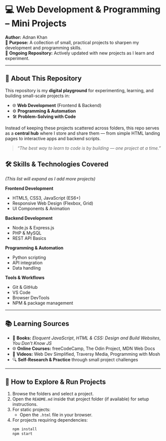 # 💻 Web Development & Programming – Mini Projects

**Author:** Adnan Khan  
🎯 **Purpose:** A collection of small, practical projects to sharpen my development and programming skills.  
📅 **Ongoing Repository:** Actively updated with new projects as I learn and experiment.

---

## 📌 About This Repository

This repository is my **digital playground** for experimenting, learning, and building small-scale projects in:
- 🌐 **Web Development** (Frontend & Backend)
- ⚙️ **Programming & Automation**
- 🛠 **Problem-Solving with Code**

Instead of keeping these projects scattered across folders, this repo serves as a **central hub** where I store and share them — from simple HTML landing pages to interactive apps and backend scripts.

> *“The best way to learn to code is by building — one project at a time.”*



## 🛠 Skills & Technologies Covered

*(This list will expand as I add more projects)*

**Frontend Development**
- HTML5, CSS3, JavaScript (ES6+)
- Responsive Web Design (Flexbox, Grid)
- UI Components & Animation

**Backend Development**
- Node.js & Express.js
- PHP & MySQL
- REST API Basics

**Programming & Automation**
- Python scripting
- API integration
- Data handling

**Tools & Workflows**
- Git & GitHub
- VS Code
- Browser DevTools
- NPM & package management

---

## 📚 Learning Sources
- 📘 **Books:** *Eloquent JavaScript*, *HTML & CSS: Design and Build Websites*, *You Don’t Know JS*  
- 🌐 **Online Courses:** freeCodeCamp, The Odin Project, MDN Web Docs  
- 🎥 **Videos:** Web Dev Simplified, Traversy Media, Programming with Mosh  
- 🔍 **Self-Research & Practice** through small project challenges

---

## 🚀 How to Explore & Run Projects

1. Browse the folders and select a project.
2. Open the `README.md` inside that project folder (if available) for setup instructions.
3. For static projects:
   - Open the `.html` file in your browser.
4. For projects requiring dependencies:
   ```bash
   npm install
   npm start
